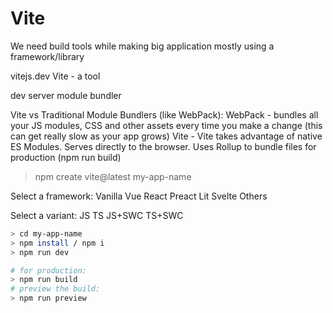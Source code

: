# Vite

We need build tools while making big application mostly using a framework/library

vitejs.dev
Vite - a tool

dev server
module bundler

Vite vs Traditional Module Bundlers (like WebPack):
WebPack - bundles all your JS modules, CSS and other assets every time you make a change (this can get really slow as your app grows)
Vite - Vite takes advantage of native ES Modules. Serves directly to the browser. Uses Rollup to bundle files for production (npm run build)

> npm create vite@latest my-app-name

Select a framework:
    Vanilla Vue React Preact Lit Svelte Others

Select a variant:
    JS TS JS+SWC TS+SWC

```sh
> cd my-app-name
> npm install / npm i
> npm run dev

# for production:
> npm run build
# preview the build:
> npm run preview
```
